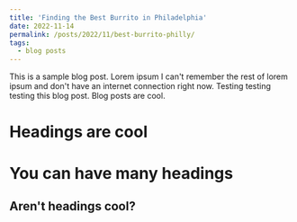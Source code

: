 ```yaml
---
title: 'Finding the Best Burrito in Philadelphia'
date: 2022-11-14
permalink: /posts/2022/11/best-burrito-philly/
tags:
  - blog posts
---
```


This is a sample blog post. Lorem ipsum I can't remember the rest of lorem ipsum and don't have an internet connection right now. Testing testing testing this blog post. Blog posts are cool.

Headings are cool
======

You can have many headings
======

Aren't headings cool?
------